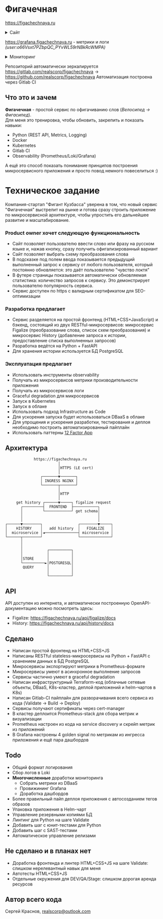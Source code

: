 # Фигачечная
https://figachechnaya.ru

<details>
  <summary>Сайт</summary>
  ![скриншот](https://figachechnaya.hb.bizmrg.com/front.gif)
</details>

https://grafana.figachechnaya.ru - метрики и логи *(user:o66Vsxt7PZbpQC_PYvWL59rNBkRcWMPA)*

<details>
  <summary>Мониторинг</summary>
  Под нагрузочным тестированием через Jmeter
  ![скриншот](https://figachechnaya.hb.bizmrg.com/grafana2.png)
  ![скриншот](https://figachechnaya.hb.bizmrg.com/grafana3.png)
</details>

Репозиторий автоматически зеркалируется https://gitlab.com/realscorp/figachechnaya -> https://github.com/realscorp/figachechnaya
Автоматизация построена через Gitlab CI
## Что это и зачем
**Фигачечная** - простой сервис по офигачиванию слов (*Велосипед -> Фигасипед*).  
Для меня это тренировка, чтобы обновить, закрепить и показать навыки:
- Python (REST API, Metrics, Logging)
- Docker
- Kubernetes
- Gitlab CI
- Observability (Prometheus/Loki/Grafana)  

А ещё это способ показать понимание принципов построения микросервисного приложения и просто повод немного повеселиться :)
# Техническое задание
Компания-стартап "Фигант Кузбасса" уверена в том, что новый сервис "Фигачечная" выстрелит на рынке и готова сразу строить приложение по микросервисной архитектуре, чтобы упростить его дальнейшее развитие и масштабирование.
### Product owner хочет следующую функциональность
- Сайт позволяет пользователю ввести слово или фразу на русском языке и, нажав кнопку, сразу получить офигализированный вариант
- Сайт позволяет выбрать схему преобразования слова
- В подсказке под полем ввода показывается предыдущий выполненный запрос к сервису от любого пользователя, который постоянно обновляется: это даёт пользователю "чувство локтя"
- В футере страницы показывается автоматически обновляемая статистика: количество запросов к сервису. Это демонстрирует пользователю популярность сервиса.
- Сервис доступен по https с валидным сертификатом для SEO-оптимизации
### Разработка предлагает
- Сервис разделяется на простой фронтенд (HTML+CSS+JavaScript) и бэкенд, состоящий из двух RESTful-микросервисов: микросервис Figalize (преобразование слова, список схем преобразования) и микросервис History (добавление запроса к истории, предоставление списка выполненных запросов)
- Разработка ведётся на Python + FastAPI
- Для хранения истории используется БД PostgreSQL
### Эксплуатация предлагает
- Использовать инструменты observability
- Получать из микросервисов метрики производительности приложения
- Получать из микросервисов логи
- Graceful degradation для микросервисов
- Запуск в Kubernetes
- Запуск в облаке
- Использовать подход Infrastructure as Code
- Для ускорения запуска будет использоваться DBaaS в облаке
- Для упрощения и ускорения разработки, тестирования и деплоя необходимо построить автоматизированный пайплайн
- Использовать паттерны [12 Factor App](https://12factor.net/)
## Архитектура
                 https://figachechnaya.ru
                            │
                            │HTTPS (LE cert)
                            │
                    ┌───────▼───────┐
                    │ INGRESS NGINX │
                    └───────┬───────┘
                            │
                            │HTTP
                            │
         get history ┌──────▼─────┐ figalize request
           ┌─────────┤  FRONTEND  ├───────────┐
           │         └────────────┘ get schema│
           │                                  │
           │                                  │
    ┌──────▼────────┐                ┌────────▼─────┐
    │    HISTORY    │   add history  │   FIGALIZE   │
    │  microservice │◄───────────────┤ microservice │
    └──────┬────────┘                └──────────────┘
           │
           │
           │           ┌──────────┐
           │           │          │
           │STORE      │          │
           └──────────►│POSTGRESQL│
            QUERY      │          │
                       │          │
                       └──────────┘
## API
API доступен из интернета, и автоматически построенную OpenAPI-документацию можно посмотреть здесь:
- Figalize: https://figachechnaya.ru/api/figalize/docs
- History: https://figachechnaya.ru/api/history/docs
## Сделано
- Написан простой фронтенд на HTML+CSS+JS
- Написаны RESTful stateless-микросервисы на Python + FastAPI с хранением данных в БД PostgreSQL
- Микросервисы экспортируют метрики в Prometheus-формате
- Микросервисы умеют в асинхронное выполнение запросов
- Сервисы частично умеют в graceful degradation
- Написан инфраструктурный Terraform-код (облачные сетевые объекты, DBaaS, K8s-кластер, деплой приложений и helm-чартов в K8s)
- Написан Gitlab-CI пайплайн для разворачивания всего сервиса из кода (Validate -> Build -> Deploy)
- Сервисы получают сертификаты через cert-manager
- В кластер деплоится Prometheus-stack для сбора метрик и визуализации
- Prometheus настроен из кода на service discovery и скрейп метрик из приложений
- В Grafana настроены 4 golden signal по метрикам из ингресса приложения и ещё пара дашбордов
## Todo
- Общий формат логирования
- Сбор логов в Loki
- **Многочисленные** доработки мониторинга
  - Собрать метрики из DBaaS
  - Провижининг Grafana
  - Доработка дашбордов
- Более правильный пайп деплоя приложения с автосозданием тегов образов
- Упаковка приложения в Helm-чарт
- Управление резервными копиями БД
- Линтинг для Python на шаге Validate
- Добавить шаг с юнит-тестами для Python
- Добавить шаг с SAST-тестами
- Автоматическое управление релизами

## Не сделано и в планах нет
- Доработка фронтенда и линтер HTML+CSS+JS на шаге Validate: слишком нерелевантный навык для меня
- Автотесты HTML+CSS+JS
- Отдельные окружения для DEV/QA/Stage: слишком дорогая аренда ресурсов
## Автор всего кода
Сергей Краснов, realscorp@outlook.com
